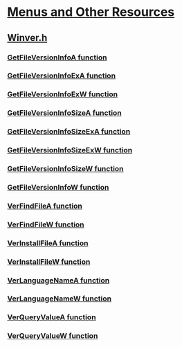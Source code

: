 # [Menus and Other Resources](../_menurc/index.md)
## [Winver.h](index.md)
### [GetFileVersionInfoA function](../winver/nf-winver-getfileversioninfoa.md)
### [GetFileVersionInfoExA function](../winver/nf-winver-getfileversioninfoexa.md)
### [GetFileVersionInfoExW function](../winver/nf-winver-getfileversioninfoexw.md)
### [GetFileVersionInfoSizeA function](../winver/nf-winver-getfileversioninfosizea.md)
### [GetFileVersionInfoSizeExA function](../winver/nf-winver-getfileversioninfosizeexa.md)
### [GetFileVersionInfoSizeExW function](../winver/nf-winver-getfileversioninfosizeexw.md)
### [GetFileVersionInfoSizeW function](../winver/nf-winver-getfileversioninfosizew.md)
### [GetFileVersionInfoW function](../winver/nf-winver-getfileversioninfow.md)
### [VerFindFileA function](../winver/nf-winver-verfindfilea.md)
### [VerFindFileW function](../winver/nf-winver-verfindfilew.md)
### [VerInstallFileA function](../winver/nf-winver-verinstallfilea.md)
### [VerInstallFileW function](../winver/nf-winver-verinstallfilew.md)
### [VerLanguageNameA function](../winver/nf-winver-verlanguagenamea.md)
### [VerLanguageNameW function](../winver/nf-winver-verlanguagenamew.md)
### [VerQueryValueA function](../winver/nf-winver-verqueryvaluea.md)
### [VerQueryValueW function](../winver/nf-winver-verqueryvaluew.md)
